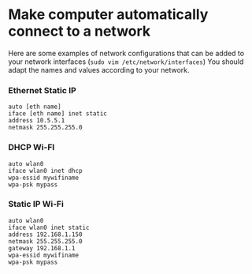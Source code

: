 # Make computer automatically connect to a network

Here are some examples of network configurations that can be added to your network interfaces (`sudo vim /etc/network/interfaces`)
You should adapt the names and values according to your network.

### Ethernet Static IP
```
auto [eth name]
iface [eth name] inet static
address 10.5.5.1
netmask 255.255.255.0
```

### DHCP Wi-FI
```
auto wlan0
iface wlan0 inet dhcp
wpa-essid mywifiname
wpa-psk mypass
```

### Static IP Wi-Fi
```
auto wlan0
iface wlan0 inet static
address 192.168.1.150
netmask 255.255.255.0
gateway 192.168.1.1
wpa-essid mywifiname
wpa-psk mypass
```
